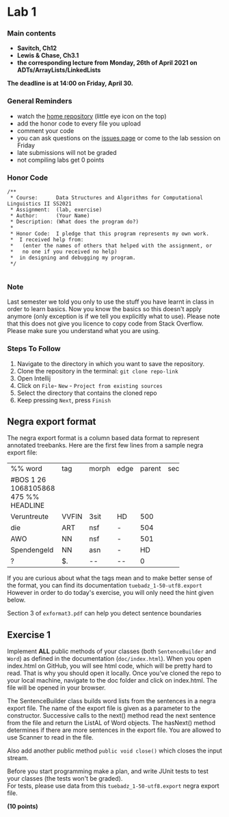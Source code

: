 # Lab 1

### Main contents
- **Savitch, Ch12**
- **Lewis & Chase, Ch3.1**
- **the corresponding lecture from Monday, 26th of April 2021 on ADTs/ArrayLists/LinkedLists**

**The deadline is at 14:00 on Friday, April 30.**

### General Reminders
- watch the [home repository](https://github.com/ISCL-Java2-SS2021/home) (little eye icon on the top)
- add the honor code to every file you upload
- comment your code
- you can ask questions on the [issues page](https://github.com/ISCL-Java2-SS2021/home/issues) or come to the lab session on Friday
- late submissions will not be graded
- not compiling labs get 0 points

### Honor Code
```
/**
 * Course:      Data Structures and Algorithms for Computational Linguistics II SS2021
 * Assignment:  (lab, exercise)
 * Author:      (Your Name)
 * Description: (What does the program do?)
 *
 * Honor Code:  I pledge that this program represents my own work.
 *  I received help from:
 *   (enter the names of others that helped with the assignment, or
 *   no one if you received no help)
 *  in designing and debugging my program.
 */
 
```

### Note
Last semester we told you only to use the stuff you have learnt in class in order to learn basics. Now you know the basics so this doesn't apply anymore (only exception is if we tell you explicitly what to use). Please note that this does not give you licence to copy code from Stack Overflow. Please make sure you understand what you are using.

### Steps To Follow
1) Navigate to the directory in which you want to save the repository. 
2) Clone the repository in the terminal: ```git clone repo-link``` 
3) Open Intellij
4) Click on `File`- `New` - `Project from existing sources`
5) Select the directory that contains the cloned repo
6) Keep pressing `Next`, press `Finish`


## Negra export format

The negra export format is a column based data format to represent annotated 
treebanks.
Here are the first few lines from a sample negra export file: 

<table style="width:80%">
  <tr>
    <td>%% word</td>
    <td>tag</td>
    <td>morph</td>
    <td>edge</td>
    <td>parent</td>
    <td>secedge</td>
    <td>comment</td>
  </tr>
  <tr>
    <td>#BOS 1 26 1068105868 475 %% HEADLINE</td>
  </tr>
  <tr>
    <td>Veruntreute</td>
    <td>VVFIN</td>
    <td>3sit</td>
    <td>HD</td>
    <td>500</td>
  </tr>
  <tr>
    <td>die</td>
    <td>ART</td>
    <td>nsf</td>
    <td>-</td>
    <td>504</td>
  </tr>
  <tr>
    <td>AWO</td>
    <td>NN</td>
    <td>nsf</td>
    <td>-</td>
    <td>501</td>
  </tr>
  <tr>
    <td>Spendengeld</td>
    <td>NN</td>
    <td>asn</td>
    <td>-</td>
    <td>HD</td>
  </tr>
  <tr>
    <td>?</td>
    <td>$.</td>
    <td>--</td>
    <td>--</td>
    <td>0</td>
  </tr>
</table>

If you are curious about what the tags mean and to make better sense of the format, 
you can find its documentation `tuebadz_1-50-utf8.export`
However in order to do today's exercise, you will only need the hint given below.

Section 3 of `exformat3.pdf` can help you detect sentence boundaries

## Exercise 1
Implement **ALL** public methods of your classes (both `SentenceBuilder` and `Word`) as defined in the documentation 
(`doc/index.html`).
When you open index.html on GitHub, you will see html code, which will be pretty hard to read. 
That is why you should open it locally. Once you've cloned the repo to your local machine, navigate to the doc folder and click on index.html. The file will be 
opened in your browser.

The SentenceBuilder class builds word lists from the sentences in a negra export file. 
The name of the export file is given as a parameter to the constructor. Successive calls to the next() 
method read the next sentence from the file and return the ListAL of Word objects. 
The hasNext() method determines if there are more sentences in the export file. You are allowed to use Scanner to read in the file. 

Also add another public method `public void close()` which closes the input stream.

Before you start programming make a plan, and write JUnit tests to test your classes (the tests won't be graded).
<br>For tests, please use data from this `tuebadz_1-50-utf8.export` negra export file.


**(10 points)**
